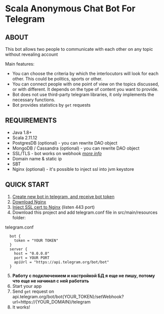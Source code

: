Scala Anonymous Chat Bot For Telegram
=============================

## ABOUT
This bot allows two people to communicate with each other on any topic without revealing account

Main features:

- You can choose the criteria by which the interlocutors will look for each other. This could be politics, sports or other.
- You can connect people with one point of view on the topics discussed, or with different. It depends on the type of content you want to provide.
- Bot does not use third-party telegram libraries, it only implements the necessary functions.
- Bot provides statistics by `get` requests

## REQUIREMENTS
- Java 1.8+
- Scala 2.11.12
- PostgresDB (optional) - you can rewrite DAO object
- MongoDB / Cassandra (optional) - you can rewrite DAO object
- SSL/TLS - bot works on webhook _[more info](https://core.telegram.org/bots/webhooks#ssl-tls-what-is-it-and-why-do-i-have-to-handle-this-for-a-webhoo)_
- Domain name & static ip
- SBT
- Nginx (optional) - it's possible to inject ssl into jvm keystore
 
 ## QUICK START
 1) [Create new bot in telegram, and receive bot token](https://core.telegram.org/bots#3-how-do-i-create-a-bot)
 2) [Download Nginx](https://nginx.org/en/download.html)
 3) [Inject SSL cert to Nginx](https://helpdesk.ssls.com/hc/en-us/articles/203427642-How-to-install-an-SSL-certificate-on-a-NGINX-server)
  (listen 443 port)
 4) Download this project and add telegram.conf file in src/main/resources folder:
 
 telegram.conf
 
      bot {
        token = "YOUR TOKEN"
      }
      server {
        host = "0.0.0.0"
        port = YOUR PORT
        apiUrl = "https://api.telegram.org/bot/bot"
      }
      
5) **Работу с подключением и настройкой БД я еще не пишу, потому что еще не начинал с ней работать**
6) Start your app
7) Send `get` request on api.telegram.org/bot/bot{YOUR_TOKEN}/setWebhook?url=https://{YOUR_DOMAIN}/telegram
8) It works!

